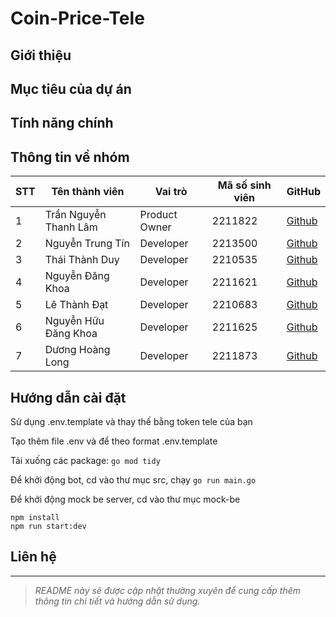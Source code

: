 # Coin-Price-Tele

## Giới thiệu

## Mục tiêu của dự án

## Tính năng chính

## Thông tin về nhóm

| STT | Tên thành viên        | Vai trò       | Mã số sinh viên | GitHub                                             |
| --- | --------------------- | ------------- | --------------- | -------------------------------------------------- |
| 1   | Trần Nguyễn Thanh Lâm | Product Owner | 2211822         | [Github](https://github.com/clgslsm)               |
| 2   | Nguyễn Trung Tín      | Developer     | 2213500         | [Github](https://github.com/TinnieTheCat198)       |
| 3   | Thái Thành Duy        | Developer     | 2210535         | [Github](https://github.com/ShaKk0722)             |
| 4   | Nguyễn Đăng Khoa      | Developer     | 2211621         | [Github](https://github.com/NguyenDangKhoaDepTrai) |
| 5   | Lê Thành Đạt          | Developer     | 2210683         | [Github](https://github.com/thanhlam2000)          |
| 6   | Nguyễn Hữu Đăng Khoa  | Developer     | 2211625         | [Github](https://github.com/thanhlam2000)          |
| 7   | Dương Hoàng Long      | Developer     | 2211873         | [Github](https://github.com/Long-noop)             |

## Hướng dẫn cài đặt

Sử dụng .env.template và thay thế bằng token tele của bạn

Tạo thêm file .env và để theo format .env.template

Tải xuống các package: `go mod tidy`

Để khởi động bot, cd vào thư mục src, chạy `go run main.go`

Để khởi động mock be server, cd vào thư mục mock-be

```
npm install
npm run start:dev
```

## Liên hệ

---

> _README này sẽ được cập nhật thường xuyên để cung cấp thêm thông tin chi tiết và hướng dẫn sử dụng._
